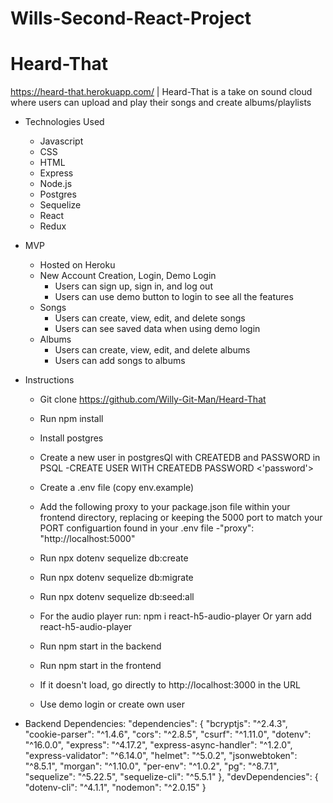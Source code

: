 # Wills-Second-React-Project


# Heard-That
https://heard-that.herokuapp.com/ |
Heard-That is a take on sound cloud where users can upload and play their songs and create albums/playlists

* Technologies Used
  * Javascript
  * CSS
  * HTML
  * Express
  * Node.js
  * Postgres
  * Sequelize
  * React
  * Redux


* MVP
  * Hosted on Heroku
  * New Account Creation, Login, Demo Login
    * Users can sign up, sign in, and log out
    * Users can use demo button to login to see all the features
  * Songs
    * Users can create, view, edit, and delete songs
    * Users can see saved data when using demo login
  * Albums
    * Users can create, view, edit, and delete albums
    * Users can add songs to albums

* Instructions
  * Git clone https://github.com/Willy-Git-Man/Heard-That
  * Run npm install
  * Install postgres
  * Create a new user in postgresQl with CREATEDB and PASSWORD in PSQL
    -CREATE USER <username> WITH CREATEDB PASSWORD <'password'>
  * Create a .env file (copy env.example)
  * Add the following proxy to your package.json file within your frontend directory, replacing or keeping the 5000 port to match your PORT configuartion found in your .env file
    -"proxy": "http://localhost:5000"
  * Run npx dotenv sequelize db:create
  * Run npx dotenv sequelize db:migrate
  * Run npx dotenv sequelize db:seed:all
  * For the audio player run:
  npm i react-h5-audio-player
Or
yarn add react-h5-audio-player

  * Run npm start in the backend
  * Run npm start in the frontend
  * If it doesn't load, go directly to http://localhost:3000 in the URL
  * Use demo login or create own user

* Backend Dependencies:
  "dependencies": {
    "bcryptjs": "^2.4.3",
    "cookie-parser": "^1.4.6",
    "cors": "^2.8.5",
    "csurf": "^1.11.0",
    "dotenv": "^16.0.0",
    "express": "^4.17.2",
    "express-async-handler": "^1.2.0",
    "express-validator": "^6.14.0",
    "helmet": "^5.0.2",
    "jsonwebtoken": "^8.5.1",
    "morgan": "^1.10.0",
    "per-env": "^1.0.2",
    "pg": "^8.7.1",
    "sequelize": "^5.22.5",
    "sequelize-cli": "^5.5.1"
  },
  "devDependencies": {
    "dotenv-cli": "^4.1.1",
    "nodemon": "^2.0.15"
  }
